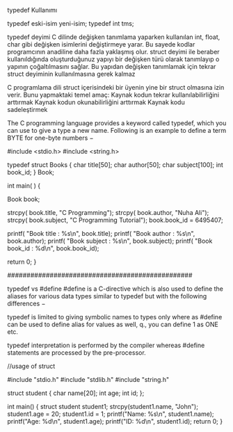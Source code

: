 typedef Kullanımı <br>

typedef eski-isim yeni-isim;
typedef int tms;


typedef deyimi C dilinde değişken tanımlama yaparken kullanılan int, float, char gibi değişken isimlerini değiştirmeye yarar.
Bu sayede kodlar programcının anadiline daha fazla yaklaşmış olur.
struct deyimi ile beraber kullanıldığında oluşturduğunuz yapıyı bir değişken türü olarak tanımlayıp o yapının çoğaltılmasını sağlar. Bu yapıdan değişken tanımlamak için tekrar struct deyiminin kullanılmasına gerek kalmaz

C programlama dili struct içerisindeki bir üyenin yine bir struct olmasına izin verir. Bunu yapmaktaki temel amaç:
Kaynak kodun tekrar kullanılabilirliğini arttırmak
Kaynak kodun okunabilirliğini arttırmak
Kaynak kodu sadeleştirmek


The C programming language provides a keyword called typedef,
which you can use to give a type a new name. Following is an example to define a term BYTE for one-byte numbers −


#include <stdio.h>
#include <string.h>
 
typedef struct Books {
   char title[50];
   char author[50];
   char subject[100];
   int book_id;
} Book;
 
int main( ) {

   Book book;
 
   strcpy( book.title, "C Programming");
   strcpy( book.author, "Nuha Ali"); 
   strcpy( book.subject, "C Programming Tutorial");
   book.book_id = 6495407;
 
   printf( "Book title : %s\n", book.title);
   printf( "Book author : %s\n", book.author);
   printf( "Book subject : %s\n", book.subject);
   printf( "Book book_id : %d\n", book.book_id);

   return 0;
}



################################################

typedef vs #define
#define is a C-directive which is also used to define the aliases for various data types similar to typedef but with the following differences −

typedef is limited to giving symbolic names to types only where as #define can be used to define alias for values as well, q., you can define 1 as ONE etc.

typedef interpretation is performed by the compiler whereas #define statements are processed by the pre-processor.


<!-- typedef vs struct -->


//usage of struct

#include "stdio.h"
#include "stdlib.h"
#include "string.h"

struct student {
    char name[20];
    int age;
    int id;
};

int main() {
    struct student student1;
    strcpy(student1.name, "John");
    student1.age = 20;
    student1.id = 1;
    printf("Name: %s\n", student1.name);
    printf("Age: %d\n", student1.age);
    printf("ID: %d\n", student1.id);
    return 0;
}

